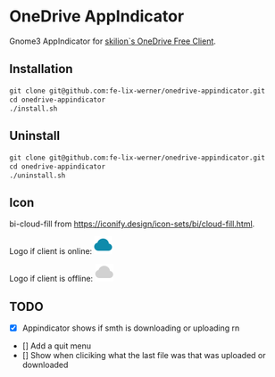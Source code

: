 # OneDrive AppIndicator

Gnome3 AppIndicator for [skilion`s OneDrive Free Client](https://github.com/skilion/onedrive).

## Installation

```
git clone git@github.com:fe-lix-werner/onedrive-appindicator.git
cd onedrive-appindicator
./install.sh
```

## Uninstall

```
git clone git@github.com:fe-lix-werner/onedrive-appindicator.git
cd onedrive-appindicator
./uninstall.sh
```

## Icon

bi-cloud-fill from https://iconify.design/icon-sets/bi/cloud-fill.html.

Logo if client is online:
![on icon](https://github.com/fe-lix-werner/onedrive-appindicator/blob/master/code/on.svg)

Logo if client is offline:
![off icon](https://github.com/fe-lix-werner/onedrive-appindicator/blob/master/code/off.svg)

## TODO

- [x] Appindicator shows if smth is downloading or uploading rn
- [] Add a quit menu
- [] Show when cliciking what the last file was that was uploaded or downloaded
